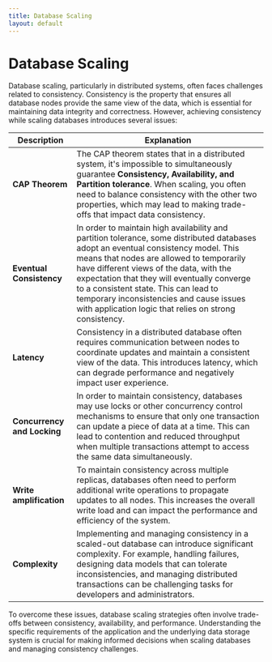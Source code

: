 ```yaml
---
title: Database Scaling
layout: default
---
```

# Database Scaling
Database scaling, particularly in distributed systems, often faces challenges related to consistency. Consistency is the property that ensures all database nodes provide the same view of the data, which is essential for maintaining data integrity and correctness. However, achieving consistency while scaling databases introduces several issues:

| Description                 | Explanation  |
|-|-|
| **CAP Theorem**             | The CAP theorem states that in a distributed system, it's impossible to simultaneously guarantee **Consistency, Availability, and Partition tolerance**. When scaling, you often need to balance consistency with the other two properties, which may lead to making trade-offs that impact data consistency.                                               |
| **Eventual Consistency**    | In order to maintain high availability and partition tolerance, some distributed databases adopt an eventual consistency model. This means that nodes are allowed to temporarily have different views of the data, with the expectation that they will eventually converge to a consistent state. This can lead to temporary inconsistencies and cause issues with application logic that relies on strong consistency. |
| **Latency**                 | Consistency in a distributed database often requires communication between nodes to coordinate updates and maintain a consistent view of the data. This introduces latency, which can degrade performance and negatively impact user experience.                                                                                                      |
| **Concurrency and Locking** | In order to maintain consistency, databases may use locks or other concurrency control mechanisms to ensure that only one transaction can update a piece of data at a time. This can lead to contention and reduced throughput when multiple transactions attempt to access the same data simultaneously.                                                              |
| **Write amplification**     | To maintain consistency across multiple replicas, databases often need to perform additional write operations to propagate updates to all nodes. This increases the overall write load and can impact the performance and efficiency of the system.                                                                                                |
| **Complexity**              | Implementing and managing consistency in a scaled-out database can introduce significant complexity. For example, handling failures, designing data models that can tolerate inconsistencies, and managing distributed transactions can be challenging tasks for developers and administrators.                                                            |


To overcome these issues, database scaling strategies often involve trade-offs between consistency, availability, and performance. Understanding the specific requirements of the application and the underlying data storage system is crucial for making informed decisions when scaling databases and managing consistency challenges.

